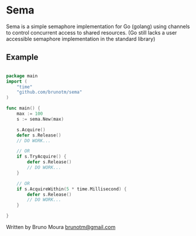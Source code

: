# Sema

Sema is a simple semaphore implementation for Go (golang) using channels to control concurrent access to shared resources.
(Go still lacks a user accessible semaphore implementation in the standard library)

## Example

```go

package main
import (
	"time"
	"github.com/brunotm/sema"
)

func main() {
	max := 100
	s := sema.New(max)

	s.Acquire()
	defer s.Release()
	// DO WORK...

	// OR
	if s.TryAcquire() {
		defer s.Release()
		// DO WORK...
	}

	// OR
	if s.AcquireWithin(5 * time.Millisecond) {
		defer s.Release()
		// DO WORK...
	}

}

```
Written by Bruno Moura <brunotm@gmail.com>